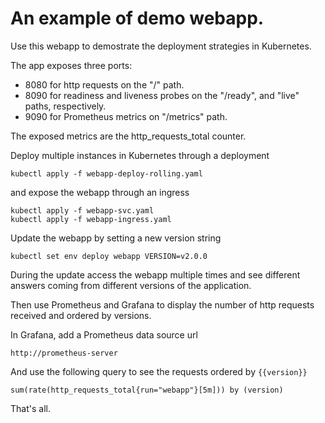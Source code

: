 # An example of demo webapp.
Use this webapp to demostrate the deployment strategies in Kubernetes.

The app exposes three ports:

- 8080 for http requests on the "/" path.
- 8090 for readiness and liveness probes on the "/ready", and "live" paths, respectively.
- 9090 for Prometheus metrics on "/metrics" path.

The exposed metrics are the http_requests_total counter.

Deploy multiple instances in Kubernetes through a deployment

    kubectl apply -f webapp-deploy-rolling.yaml

and expose the webapp through an ingress

    kubectl apply -f webapp-svc.yaml
    kubectl apply -f webapp-ingress.yaml

Update the webapp by setting a new version string

    kubectl set env deploy webapp VERSION=v2.0.0

During the update access the webapp multiple times and see different answers coming from different versions of the application.

Then use Prometheus and Grafana to display the number of http requests received and ordered by versions.

In Grafana, add a Prometheus data source url

    http://prometheus-server

And use the following query to see the requests ordered by `{{version}}`

    sum(rate(http_requests_total{run="webapp"}[5m])) by (version)

That's all.